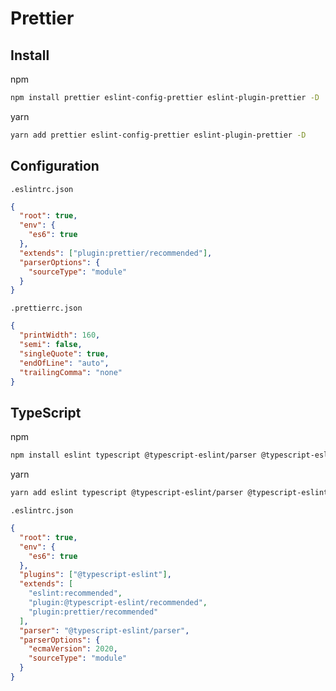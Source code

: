 # Prettier



## Install

npm

```sh
npm install prettier eslint-config-prettier eslint-plugin-prettier -D
```

yarn

```sh
yarn add prettier eslint-config-prettier eslint-plugin-prettier -D
```



## Configuration

`.eslintrc.json`

```json
{
  "root": true,
  "env": { 
    "es6": true
  },
  "extends": ["plugin:prettier/recommended"],
  "parserOptions": {
    "sourceType": "module"
  }
}
```

`.prettierrc.json`

```json
{
  "printWidth": 160,
  "semi": false,
  "singleQuote": true,
  "endOfLine": "auto",
  "trailingComma": "none"
}
```



## TypeScript

npm

```sh
npm install eslint typescript @typescript-eslint/parser @typescript-eslint/eslint-plugin -D
```

yarn

```sh
yarn add eslint typescript @typescript-eslint/parser @typescript-eslint/eslint-plugin -D
```

`.eslintrc.json`

```json
{
  "root": true,
  "env": { 
    "es6": true
  },
  "plugins": ["@typescript-eslint"],
  "extends": [
    "eslint:recommended",
    "plugin:@typescript-eslint/recommended",
    "plugin:prettier/recommended"
  ],
  "parser": "@typescript-eslint/parser",
  "parserOptions": {
    "ecmaVersion": 2020,
    "sourceType": "module"
  }
}
```
